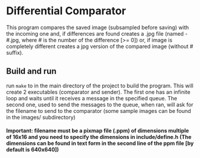# Differential Comparator
 This program compares the saved image (subsampled before saving) with the incoming one and, if differences are found creates a .jpg file (named <filename>-#.jpg, where # is the number of the difference [>= 0]) or, if image is completely different creates a jpg version of the compared image (without  # suffix).
## Build and run
 run ``
 make
 `` to in the main directory of the project to build the program. This will create 2 executables (comparator and sender).
 The first one has an infinite loop and waits until it receives a message in the specified queue.
 The second one, used to send the messages to the queue, when ran, will ask for the filename to send to the comparator (some sample images can be found in the images/ subdirectory)
#### Important: filename must be a pixmap file (.ppm) of dimensions multiple of 16x16 and you need to specify the dimensions in include/define.h (The dimensions can be found in text form in the second line of the ppm file [by default is 640x640])
